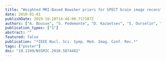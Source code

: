 ```yaml
---
title: "Weighted MRI-Based Bowsher priors for SPECT brain image reconstruction"
date: 2010-01-01
publishDate: 2019-10-28T14:46:00.717107Z
authors: ["A. Bousse", "S. Pedemonte", "D. Kazantsev", "S. Ourselin", "S. Arridge", "B. F. Hutton"]
publication_types: ["1"]
abstract: ""
featured: false
publication: "*IEEE Nucl. Sci. Symp. Med. Imag. Conf. Rec.*"
tags: ["poster"]
doi: "10.1109/NSSMIC.2010.5874462"
---
```


